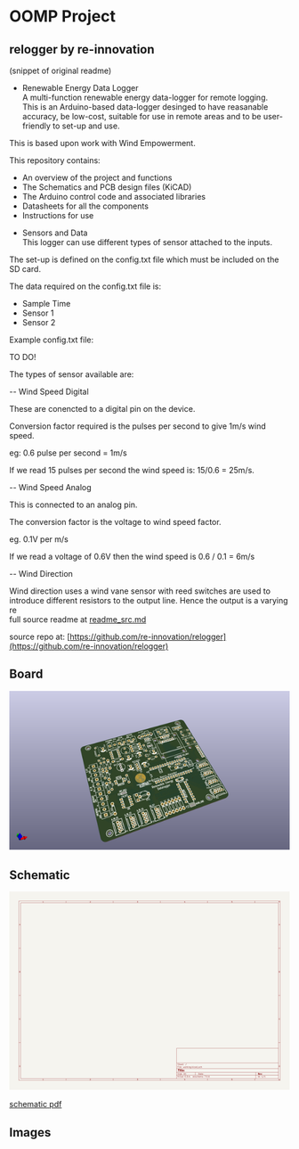 # OOMP Project  
## relogger  by re-innovation  
  
(snippet of original readme)  
  
- Renewable Energy Data Logger  
A multi-function renewable energy data-logger for remote logging.  
This is an Arduino-based data-logger desinged to have reasanable accuracy, be low-cost, suitable for use in remote areas and to be user-friendly to set-up and use.  
  
This is based upon work with Wind Empowerment.  
  
This repository contains:  
* An overview of the project and functions  
* The Schematics and PCB design files (KiCAD)  
* The Arduino control code and associated libraries  
* Datasheets for all the components  
* Instructions for use  
  
  
- Sensors and Data  
This logger can use different types of sensor attached to the inputs.  
  
The set-up is defined on the config.txt file which must be included on the SD card.  
  
The data required on the config.txt file is:  
  
* Sample Time  
* Sensor 1  
* Sensor 2  
  
Example config.txt file:  
  
TO DO!  
  
The types of sensor available are:  
  
-- Wind Speed Digital  
  
These are conencted to a digital pin on the device.  
  
Conversion factor required is the pulses per second to give 1m/s wind speed.   
  
eg: 0.6 pulse per second = 1m/s  
  
If we read 15 pulses per second the wind speed is: 15/0.6 = 25m/s.  
  
-- Wind Speed Analog  
  
This is connected to an analog pin.  
  
The conversion factor is the voltage to wind speed factor.  
  
eg. 0.1V per m/s  
  
If we read a voltage of 0.6V then the wind speed is 0.6 / 0.1 = 6m/s  
  
-- Wind Direction  
  
Wind direction uses a wind vane sensor with reed switches are used to introduce different resistors to the output line. Hence the output is a varying re  
  full source readme at [readme_src.md](readme_src.md)  
  
source repo at: [https://github.com/re-innovation/relogger](https://github.com/re-innovation/relogger)  
## Board  
  
[![working_3d.png](working_3d_600.png)](working_3d.png)  
## Schematic  
  
[![working_schematic.png](working_schematic_600.png)](working_schematic.png)  
  
[schematic pdf](working_schematic.pdf)  
## Images  
